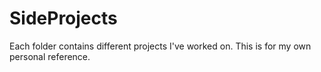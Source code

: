 # SideProjects

Each folder contains different projects I've worked on. This is for my own personal reference.
